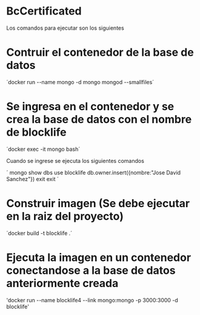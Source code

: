 # BcCertificated



Los comandos para ejecutar son los siguientes

# Contruir el contenedor de la base de datos
´docker run --name mongo -d mongo mongod --smallfiles´

# Se ingresa en el contenedor y se crea la base de datos con el nombre de blocklife
´docker exec -it mongo bash´

Cuando se ingrese se ejecuta los siguientes comandos

´
mongo
show dbs
use blocklife
db.owner.insert({nombre:"Jose David Sanchez"})
exit
exit
´
# Construir imagen (Se debe ejecutar en la raiz del proyecto)
 ´docker build -t blocklife .´

# Ejecuta la imagen en un contenedor conectandose a la base de datos anteriormente creada

'docker run --name blocklife4 --link mongo:mongo -p 3000:3000 -d blocklife'



